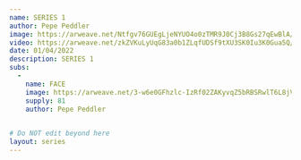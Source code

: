 ```yaml
---
name: SERIES 1
author: Pepe Peddler
image: https://arweave.net/Ntfgv76GUEgLjeNYUO4o0zTMR9J0Cj3B8Gs27qEwBlA/8qbg3i_image.gif
video: https://arweave.net/zkZVKuLyUqG83a0b1ZLqfUDSf9tXU3SK0Iu3K0Gua5Q/8qbg3i_video.mp4
date: 01/04/2022
description: SERIES 1 
subs: 
  -
    name: FACE
    image: https://arweave.net/3-w6e0GFhzlc-IzRf02ZAKyvqZ5bRBSRwlT6L8jV7bE/wze6mz_image.png
    supply: 81    
    author: Pepe Peddler
    

# Do NOT edit beyond here
layout: series
---
```

